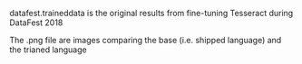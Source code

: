 datafest.traineddata is the original results from fine-tuning Tesseract during DataFest 2018

The .png file are images comparing the base (i.e. shipped language) and the trianed language 
